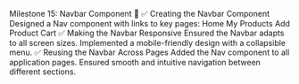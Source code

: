 Milestone 15: Navbar Component 🚀
✅ Creating the Navbar Component
Designed a Nav component with links to key pages:
Home
My Products
Add Product
Cart
✅ Making the Navbar Responsive
Ensured the Navbar adapts to all screen sizes.
Implemented a mobile-friendly design with a collapsible menu.
✅ Reusing the Navbar Across Pages
Added the Nav component to all application pages.
Ensured smooth and intuitive navigation between different sections.
